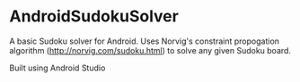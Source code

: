 # AndroidSudokuSolver
A basic Sudoku solver for Android. Uses Norvig's constraint propogation algorithm (http://norvig.com/sudoku.html) to solve any given Sudoku board.

Built using Android Studio
